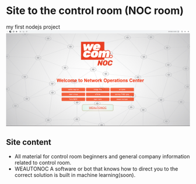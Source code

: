 # Site to the control room (NOC room)
my first nodejs project 
![](scripts/pic/Sshot.png)
## Site content
- All material for control room beginners and general company information related to control room.
- WEAUTONOC A software or bot that knows how to direct you to the correct solution is built in machine learning(soon).
